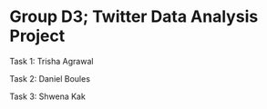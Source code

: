 # Group D3; Twitter Data Analysis Project

Task 1: Trisha Agrawal

Task 2: Daniel Boules

Task 3: Shwena Kak